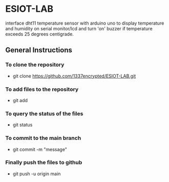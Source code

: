 # ESIOT-LAB
interface dht11 temperature sensor with arduino uno to display temperature and humidity on serial monitor/lcd and turn 'on' buzzer if temperature exceeds 25 degrees centigrade.

## General Instructions

### To clone the repository

- git clone https://github.com/1337encrypted/ESIOT-LAB.git

### To add files to the repository

- git add <filename>

### To query the status of the files

- git status

### To commit to the main branch

- git commit -m "message"

### Finally push the files to github

- git push -u origin main

